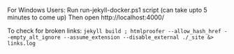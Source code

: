 For Windows Users:
Run run-jekyll-docker.ps1 script (can take upto 5 minutes to come up)
Then open http://localhost:4000/

To check for broken links:
`jekyll build ; htmlproofer --allow_hash_href --empty_alt_ignore --assume_extension --disable_external ./_site &> links.log`